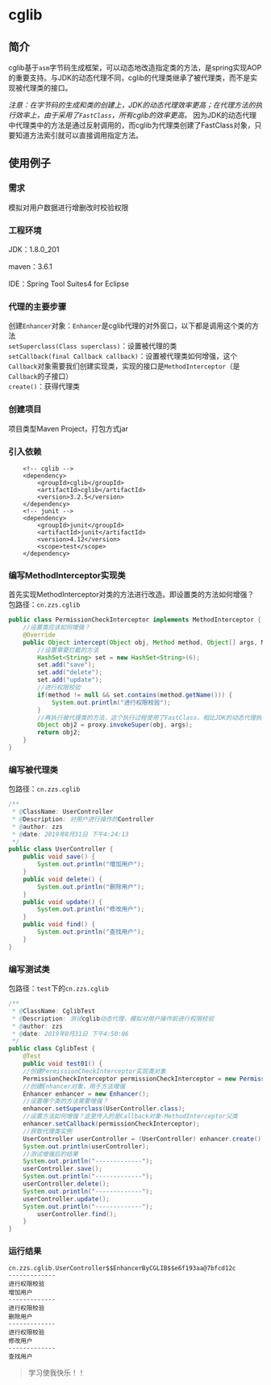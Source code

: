 
# cglib

## 简介  
cglib基于`asm`字节码生成框架，可以动态地改造指定类的方法，是spring实现AOP的重要支持。与JDK的动态代理不同，cglib的代理类继承了被代理类，而不是实现被代理类的接口。  

*注意：在字节码的生成和类的创建上，JDK的动态代理效率更高；在代理方法的执行效率上，由于采用了`FastClass`，所有cglib的效率更高。*  因为JDK的动态代理中代理类中的方法是通过反射调用的，而cglib为代理类创建了FastClass对象，只要知道方法索引就可以直接调用指定方法。  

## 使用例子
### 需求
模拟对用户数据进行增删改时校验权限
### 工程环境
JDK：1.8.0_201  

maven：3.6.1  

IDE：Spring Tool Suites4 for Eclipse  

### 代理的主要步骤
创建`Enhancer`对象：`Enhancer`是cglib代理的对外窗口，以下都是调用这个类的方法  
`setSuperclass(Class superclass)`：设置被代理的类  
`setCallback(final Callback callback)`：设置被代理类如何增强，这个`Callback`对象需要我们创建实现类，实现的接口是`MethodInterceptor`（是`Callback`的子接口）  
`create()`：获得代理类


### 创建项目
项目类型Maven Project，打包方式jar
### 引入依赖
		<!-- cglib -->
		<dependency>
			<groupId>cglib</groupId>
			<artifactId>cglib</artifactId>
			<version>3.2.5</version>
		</dependency>
		<!-- junit -->
		<dependency>
			<groupId>junit</groupId>
			<artifactId>junit</artifactId>
			<version>4.12</version>
			<scope>test</scope>
		</dependency>
### 编写MethodInterceptor实现类
首先实现MethodInterceptor对类的方法进行改造。即设置类的方法如何增强？  
包路径：`cn.zzs.cglib` 

```java
public class PermissionCheckInterceptor implements MethodInterceptor {
	//设置类应该如何增强？
	@Override
	public Object intercept(Object obj, Method method, Object[] args, MethodProxy proxy) throws Throwable {
		//设置需要拦截的方法
		HashSet<String> set = new HashSet<String>(6);
		set.add("save");
		set.add("delete");
		set.add("update");
		//进行权限校验
		if(method != null && set.contains(method.getName())) {
			System.out.println("进行权限校验");
		}
		//再执行被代理类的方法，这个执行过程使用了FastClass，相比JDK的动态代理执行效率更高
		Object obj2 = proxy.invokeSuper(obj, args);
		return obj2;
	}
}
```
### 编写被代理类
包路径：`cn.zzs.cglib` 
```java
/**
 * @ClassName: UserController
 * @Description: 对用户进行操作的Controller
 * @author: zzs
 * @date: 2019年8月31日 下午4:24:13
 */
public class UserController {
	public void save() {
		System.out.println("增加用户");
	}
	public void delete() {
		System.out.println("删除用户");
	}
	public void update() {
		System.out.println("修改用户");
	}
	public void find() {
		System.out.println("查找用户");
	}
}
```
### 编写测试类
包路径：`test`下的`cn.zzs.cglib`  
  
```java
/**
 * @ClassName: CglibTest
 * @Description: 测试cglib动态代理，模拟对用户操作前进行权限校验
 * @author: zzs
 * @date: 2019年8月31日 下午4:50:06
 */
public class CglibTest {
    @Test
	public void test01() {
	//创建PermissionCheckInterceptor实现类对象
	PermissionCheckInterceptor permissionCheckInterceptor = new PermissionCheckInterceptor();  
	//创建Enhancer对象，用于方法增强  
	Enhancer enhancer = new Enhancer();  
	//设置哪个类的方法需要增强？  
	enhancer.setSuperclass(UserController.class);    
	//设置方法如何增强？这里传入的是Callback对象-MethodInterceptor父类 
	enhancer.setCallback(permissionCheckInterceptor); 
	//获取代理类实例
	UserController userController = (UserController) enhancer.create();
	System.out.println(userController);
	//测试增强后的结果  
	System.out.println("-------------");
	userController.save();
	System.out.println("-------------");
	userController.delete();
	System.out.println("-------------");
	userController.update();
	System.out.println("-------------");
		userController.find();
	}
}
```
### 运行结果
	cn.zzs.cglib.UserController$$EnhancerByCGLIB$$e6f193aa@7bfcd12c
	-------------
	进行权限校验
	增加用户
	-------------
	进行权限校验
	删除用户
	-------------
	进行权限校验
	修改用户
	-------------
	查找用户


> 学习使我快乐！！
